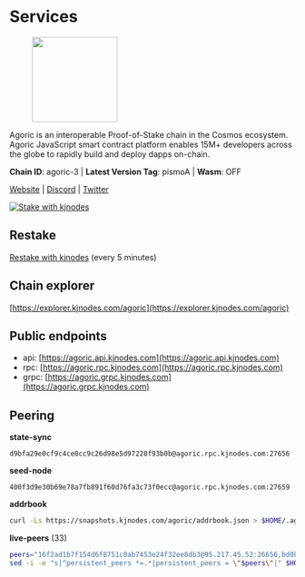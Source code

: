 # Services

<figure><img src="https://raw.githubusercontent.com/kj89/testnet_manuals/main/pingpub/logos/agoric.png" width="150" alt=""><figcaption></figcaption></figure>

Agoric is an interoperable Proof-of-Stake chain in the Cosmos ecosystem.  Agoric JavaScript smart contract platform enables 15M+ developers across the  globe to rapidly build and deploy dapps on-chain.

**Chain ID**: agoric-3 | **Latest Version Tag**: pismoA | **Wasm**: OFF

[Website](https://agoric.com) | [Discord](https://discord.com/invite/qDW8DRes4s) | [Twitter](https://twitter.com/agoric)

[![Stake with kjnodes](https://i.ibb.co/cr44Q8j/button-stake-with-kjnodes.png)](https://restake.app/agoric/agoricvaloper1ku5sm2twlsywdrp4wz3kfwgyrtqtp0lpr3nvk8)

## Restake

[Restake with kjnodes](https://restake.app/agoric/agoricvaloper1ku5sm2twlsywdrp4wz3kfwgyrtqtp0lpr3nvk8) (every 5 minutes)
## Chain explorer
[https://explorer.kjnodes.com/agoric](https://explorer.kjnodes.com/agoric)

## Public endpoints

* api: [https://agoric.api.kjnodes.com](https://agoric.api.kjnodes.com)
* rpc: [https://agoric.rpc.kjnodes.com](https://agoric.rpc.kjnodes.com)
* grpc: [https://agoric.grpc.kjnodes.com](https://agoric.grpc.kjnodes.com)

## Peering

**state-sync**

```text
d9bfa29e0cf9c4ce0cc9c26d98e5d97228f93b0b@agoric.rpc.kjnodes.com:27656
```

**seed-node**

```text
400f3d9e30b69e78a7fb891f60d76fa3c73f0ecc@agoric.rpc.kjnodes.com:27659
```

**addrbook**
```bash
curl -Ls https://snapshots.kjnodes.com/agoric/addrbook.json > $HOME/.agoric/config/addrbook.json
```

**live-peers** (33)
```bash
peers="16f2ad1b7f154d6f8751c0ab7453e24f32ee8db3@95.217.45.52:26656,bd0bc3737ca1cfebc3c2aef75ab2c3cc74768d8a@142.132.212.19:26656,5e0acd690771af91625095185f6081dd1bccdb8f@78.47.21.189:26656,ebc272824924ea1a27ea3183dd0b9ba713494f83@195.3.220.135:27106,2aedd7163a8ee725507e461b13fb90c091ee1c42@128.0.51.32:26656,abc62ded9142361bd9832282242a53611785ffcd@51.81.109.109:26656,aede0d57cd77051cf1270675fa770c22e8074501@64.32.40.117:26656,d9bfa29e0cf9c4ce0cc9c26d98e5d97228f93b0b@65.109.88.38:27656,f095bb53006ebddcbbf29c8df70dddcba6419e36@142.93.145.13:26656,63bd6649f80362ce513027d99ef32c826fdbd259@45.9.62.136:26656,0837c0dac0bb15e79e64207bb0fa5a9a6fa42ad4@178.62.116.62:26656,a38a30c1dd31f63be2befd40b82964b215c3c288@165.22.251.28:26656,4eea1e0a22d8d2ade108fc5f8e07d6d6e711e909@65.108.10.138:26656,1312bbbd4ed1e58b9e4eb1d7788187a4607915e9@165.22.199.234:26060,3d7d9eac612775c9530e990c44092d7ff55dbb83@95.216.39.109:26656,0464c8dded70d01f5ab50a8d6047a6b27ddf2ccd@84.244.95.232:26656,711f6f36a6ec3924b6d721de6adce604092e59f2@116.202.226.169:26656,0f642db2770d4dd3e0d030b2f14f1365e40f3b38@185.146.148.101:26657,d4dad3b42a98d85ab9c789328df81ce65481a492@178.128.42.132:26060,059f6ccc82a5bdd61e9089914368d0aade14fac0@159.89.101.239:26060,b8701af626159c0aac2d47b6009ce22988c32813@14.224.158.246:26656,ca4c3b9d0cf78d934a3b972c328db2e4a9a66c42@64.32.40.134:26656,d56af8cb0716909f9b804e7dec8c1d34ae4eed16@65.108.142.81:26676,1d4d7b77e79c2dad9e8586df4f30c7b550f5d49b@13.40.153.111:26656,8832d61e9b8856c0a80e240970a9200c69c101b7@88.99.161.228:21156,8c30ee29afc4b77cf98222edcc3fe823cf1e8306@195.201.106.244:26656,4d0953252dd26b5ff96292bd2a836bd8a77f4eed@159.69.63.222:26656,9ed68bef54712b46713ac755ab7a6e7ad30694ef@192.99.44.79:14456,f8ff12a774770fea36beadb303ccffc86863c6ec@65.109.69.59:14456,9e673680df593d841b0e09c49f87409654d84ae9@95.217.202.49:37656,9d2bf3feb8a0a95ccce16a94f926d1c5ddad5190@65.108.121.110:12656,4cfac01c912d33f74cb7b66e8b7005aaae47fc2a@146.190.59.8:26060,71fb417c9ca941ddcd58c3d8995c18aa206c5281@35.215.33.76:26656"
sed -i -e "s|^persistent_peers *=.*|persistent_peers = \"$peers\"|" $HOME/.agoric/config/config.toml
```
